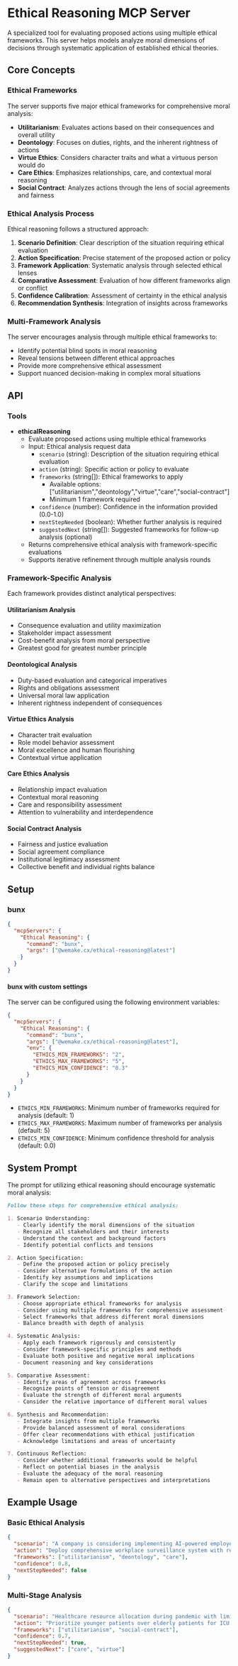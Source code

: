 # Ethical Reasoning MCP Server

A specialized tool for evaluating proposed actions using multiple ethical frameworks. This server helps models analyze
moral dimensions of decisions through systematic application of established ethical theories.

## Core Concepts

### Ethical Frameworks

The server supports five major ethical frameworks for comprehensive moral analysis:

- **Utilitarianism**: Evaluates actions based on their consequences and overall utility
- **Deontology**: Focuses on duties, rights, and the inherent rightness of actions
- **Virtue Ethics**: Considers character traits and what a virtuous person would do
- **Care Ethics**: Emphasizes relationships, care, and contextual moral reasoning
- **Social Contract**: Analyzes actions through the lens of social agreements and fairness

### Ethical Analysis Process

Ethical reasoning follows a structured approach:

1. **Scenario Definition**: Clear description of the situation requiring ethical evaluation
2. **Action Specification**: Precise statement of the proposed action or policy
3. **Framework Application**: Systematic analysis through selected ethical lenses
4. **Comparative Assessment**: Evaluation of how different frameworks align or conflict
5. **Confidence Calibration**: Assessment of certainty in the ethical analysis
6. **Recommendation Synthesis**: Integration of insights across frameworks

### Multi-Framework Analysis

The server encourages analysis through multiple ethical frameworks to:

- Identify potential blind spots in moral reasoning
- Reveal tensions between different ethical approaches
- Provide more comprehensive ethical assessment
- Support nuanced decision-making in complex moral situations

## API

### Tools

- **ethicalReasoning**
  - Evaluate proposed actions using multiple ethical frameworks
  - Input: Ethical analysis request data
    - `scenario` (string): Description of the situation requiring ethical evaluation
    - `action` (string): Specific action or policy to evaluate
    - `frameworks` (string[]): Ethical frameworks to apply
      - Available options: ["utilitarianism","deontology","virtue","care","social-contract"]
      - Minimum 1 framework required
    - `confidence` (number): Confidence in the information provided (0.0-1.0)
    - `nextStepNeeded` (boolean): Whether further analysis is required
    - `suggestedNext` (string[]): Suggested frameworks for follow-up analysis (optional)
  - Returns comprehensive ethical analysis with framework-specific evaluations
  - Supports iterative refinement through multiple analysis rounds

### Framework-Specific Analysis

Each framework provides distinct analytical perspectives:

#### Utilitarianism Analysis

- Consequence evaluation and utility maximization
- Stakeholder impact assessment
- Cost-benefit analysis from moral perspective
- Greatest good for greatest number principle

#### Deontological Analysis

- Duty-based evaluation and categorical imperatives
- Rights and obligations assessment
- Universal moral law application
- Inherent rightness independent of consequences

#### Virtue Ethics Analysis

- Character trait evaluation
- Role model behavior assessment
- Moral excellence and human flourishing
- Contextual virtue application

#### Care Ethics Analysis

- Relationship impact evaluation
- Contextual moral reasoning
- Care and responsibility assessment
- Attention to vulnerability and interdependence

#### Social Contract Analysis

- Fairness and justice evaluation
- Social agreement compliance
- Institutional legitimacy assessment
- Collective benefit and individual rights balance

## Setup

### bunx

```json
{
  "mcpServers": {
    "Ethical Reasoning": {
      "command": "bunx",
      "args": ["@wemake.cx/ethical-reasoning@latest"]
    }
  }
}
```

#### bunx with custom settings

The server can be configured using the following environment variables:

```json
{
  "mcpServers": {
    "Ethical Reasoning": {
      "command": "bunx",
      "args": ["@wemake.cx/ethical-reasoning@latest"],
      "env": {
        "ETHICS_MIN_FRAMEWORKS": "2",
        "ETHICS_MAX_FRAMEWORKS": "5",
        "ETHICS_MIN_CONFIDENCE": "0.3"
      }
    }
  }
}
```

- `ETHICS_MIN_FRAMEWORKS`: Minimum number of frameworks required for analysis (default: 1)
- `ETHICS_MAX_FRAMEWORKS`: Maximum number of frameworks per analysis (default: 5)
- `ETHICS_MIN_CONFIDENCE`: Minimum confidence threshold for analysis (default: 0.0)

## System Prompt

The prompt for utilizing ethical reasoning should encourage systematic moral analysis:

```markdown
Follow these steps for comprehensive ethical analysis:

1. Scenario Understanding:
   - Clearly identify the moral dimensions of the situation
   - Recognize all stakeholders and their interests
   - Understand the context and background factors
   - Identify potential conflicts and tensions

2. Action Specification:
   - Define the proposed action or policy precisely
   - Consider alternative formulations of the action
   - Identify key assumptions and implications
   - Clarify the scope and limitations

3. Framework Selection:
   - Choose appropriate ethical frameworks for analysis
   - Consider using multiple frameworks for comprehensive assessment
   - Select frameworks that address different moral dimensions
   - Balance breadth with depth of analysis

4. Systematic Analysis:
   - Apply each framework rigorously and consistently
   - Consider framework-specific principles and methods
   - Evaluate both positive and negative moral implications
   - Document reasoning and key considerations

5. Comparative Assessment:
   - Identify areas of agreement across frameworks
   - Recognize points of tension or disagreement
   - Evaluate the strength of different moral arguments
   - Consider the relative importance of different moral values

6. Synthesis and Recommendation:
   - Integrate insights from multiple frameworks
   - Provide balanced assessment of moral considerations
   - Offer clear recommendations with ethical justification
   - Acknowledge limitations and areas of uncertainty

7. Continuous Reflection:
   - Consider whether additional frameworks would be helpful
   - Reflect on potential biases in the analysis
   - Evaluate the adequacy of the moral reasoning
   - Remain open to alternative perspectives and interpretations
```

## Example Usage

### Basic Ethical Analysis

```json
{
  "scenario": "A company is considering implementing AI-powered employee monitoring to improve productivity",
  "action": "Deploy comprehensive workplace surveillance system with real-time performance tracking",
  "frameworks": ["utilitarianism", "deontology", "care"],
  "confidence": 0.8,
  "nextStepNeeded": false
}
```

### Multi-Stage Analysis

```json
{
  "scenario": "Healthcare resource allocation during pandemic with limited ICU beds",
  "action": "Prioritize younger patients over elderly patients for ICU admission",
  "frameworks": ["utilitarianism", "social-contract"],
  "confidence": 0.7,
  "nextStepNeeded": true,
  "suggestedNext": ["care", "virtue"]
}
```
